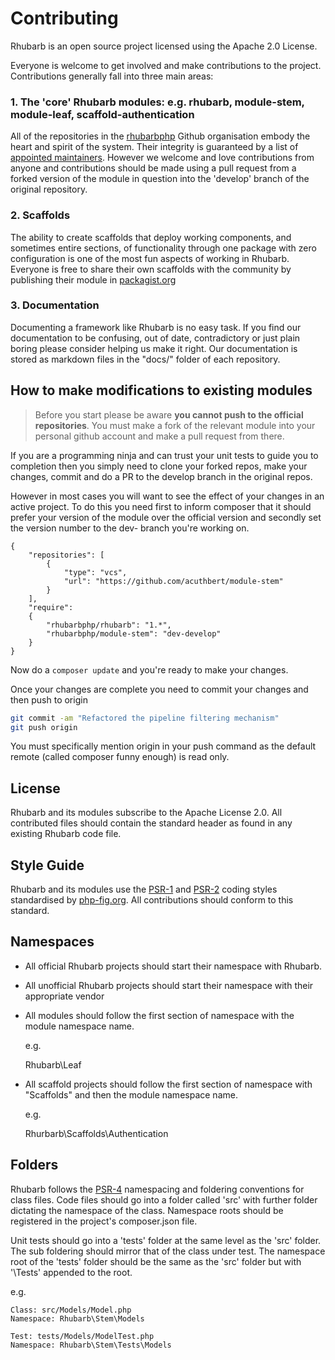 Contributing
============

Rhubarb is an open source project licensed using the Apache 2.0 License.

Everyone is welcome to get involved and make contributions to the project. Contributions
generally fall into three main areas:

### 1. The 'core' Rhubarb modules: e.g. rhubarb, module-stem, module-leaf, scaffold-authentication

All of the repositories in the [rhubarbphp](https://github.com/rhubarbphp) Github organisation embody the heart
and spirit of the system. Their integrity is guaranteed by a list of
[appointed maintainers](https://github.com/orgs/RhubarbPHP/teams). However we welcome and love contributions
from anyone and contributions should be made using a pull request from a forked version of the module in question
into the 'develop' branch of the original repository.

### 2. Scaffolds

The ability to create scaffolds that deploy working components, and sometimes entire sections, of functionality
through one package with zero configuration is one of the most fun aspects of working in Rhubarb. Everyone is
free to share their own scaffolds with the community by publishing their module in [packagist.org](http://packagist.org)

### 3. Documentation

Documenting a framework like Rhubarb is no easy task. If you find our documentation to be confusing, out of date,
contradictory or just plain boring please consider helping us make it right. Our documentation is stored as
markdown files in the "docs/" folder of each repository.

## How to make modifications to existing modules

> Before you start please be aware **you cannot push to the official repositories**. You must make a fork of the relevant
> module into your personal github account and make a pull request from there.

If you are a programming ninja and can trust your unit tests to guide you to completion then you simply need
to clone your forked repos, make your changes, commit and do a PR to the develop branch in the original repos.

However in most cases you will want to see the effect of your changes in an active project. To do this you need
first to inform composer that it should prefer your version of the module over the official version and secondly
set the version number to the dev- branch you're working on.

``` js,[3,4,5,6,11]
{
    "repositories": [
        {
            "type": "vcs",
            "url": "https://github.com/acuthbert/module-stem"
        }
    ],
    "require":
    {
        "rhubarbphp/rhubarb": "1.*",
        "rhubarbphp/module-stem": "dev-develop"
    }
}

```

Now do a `composer update` and you're ready to make your changes.

Once your changes are complete you need to commit your changes and then push to origin

``` bash
git commit -am "Refactored the pipeline filtering mechanism"
git push origin
```

You must specifically mention origin in your push command as the default remote (called composer funny enough)
is read only.

## License

Rhubarb and its modules subscribe to the Apache License 2.0. All contributed files should contain the standard
header as found in any existing Rhubarb code file.

## Style Guide

Rhubarb and its modules use the [PSR-1](http://www.php-fig.org/psr/psr-1/) and [PSR-2](http://www.php-fig.org/psr/psr-2/)
coding styles standardised by [php-fig.org](http://www.php-fig.org). All contributions should conform to this
standard.

## Namespaces

* All official Rhubarb projects should start their namespace with Rhubarb.
* All unofficial Rhubarb projects should start their namespace with their appropriate vendor
* All modules should follow the first section of namespace with the module namespace name.

  e.g.

  Rhubarb\Leaf

* All scaffold projects should follow the first section of namespace with "Scaffolds\" and then the module
  namespace name.

  e.g.

  Rhurbarb\Scaffolds\Authentication

## Folders

Rhubarb follows the [PSR-4](http://www.php-fig.org/psr/psr-4/) namespacing and foldering conventions for class files.
Code files should go into a folder called 'src' with further folder dictating the namespace of the class. Namespace
roots should be registered in the project's composer.json file.

Unit tests should go into a 'tests' folder at the same level as the 'src' folder. The sub foldering should mirror
that of the class under test. The namespace root of the 'tests' folder should be the same as the 'src' folder but
with '\Tests' appended to the root.

e.g.
```
Class: src/Models/Model.php
Namespace: Rhubarb\Stem\Models

Test: tests/Models/ModelTest.php
Namespace: Rhubarb\Stem\Tests\Models
```
